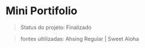 <h1>Mini Portifolio</h1>

> Status do projeto: Finalizado 

> fontes ultilizadas: Ahsing Regular | Sweet Aloha
